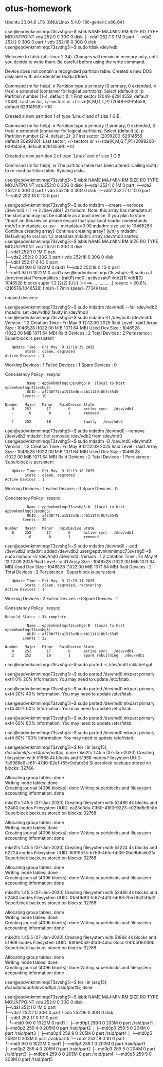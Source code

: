 # otus-homework

Ubuntu 20.04.6 LTS (GNU/Linux 5.4.0-186-generic x86_64)

user@epdvnkmmlmqc73svshg5:~$ lsblk
NAME   MAJ:MIN RM SIZE RO TYPE MOUNTPOINT
vda    252:0    0  30G  0 disk 
├─vda1 252:1    0   1M  0 part 
└─vda2 252:2    0  30G  0 part /
vdb    252:16   0  30G  0 disk 
user@epdvnkmmlmqc73svshg5:~$ sudo fdisk /dev/vdb

Welcome to fdisk (util-linux 2.34).
Changes will remain in memory only, until you decide to write them.
Be careful before using the write command.

Device does not contain a recognized partition table.
Created a new DOS disklabel with disk identifier 0x3ba016ed.

Command (m for help): n
Partition type
   p   primary (0 primary, 0 extended, 4 free)
   e   extended (container for logical partitions)
Select (default p): p
Partition number (1-4, default 1): 1
First sector (2048-62914559, default 2048): 
Last sector, +/-sectors or +/-size{K,M,G,T,P} (2048-62914559, default 62914559): +1G

Created a new partition 1 of type 'Linux' and of size 1 GiB.

Command (m for help): n
Partition type
   p   primary (1 primary, 0 extended, 3 free)
   e   extended (container for logical partitions)
Select (default p): p
Partition number (2-4, default 2): 2
First sector (2099200-62914559, default 2099200): 
Last sector, +/-sectors or +/-size{K,M,G,T,P} (2099200-62914559, default 62914559): +1G

Created a new partition 2 of type 'Linux' and of size 1 GiB.

Command (m for help): w
The partition table has been altered.
Calling ioctl() to re-read partition table.
Syncing disks.

user@epdvnkmmlmqc73svshg5:~$ lsblk
NAME   MAJ:MIN RM SIZE RO TYPE MOUNTPOINT
vda    252:0    0  30G  0 disk 
├─vda1 252:1    0   1M  0 part 
└─vda2 252:2    0  30G  0 part /
vdb    252:16   0  30G  0 disk 
├─vdb1 252:17   0   1G  0 part 
└─vdb2 252:18   0   1G  0 part 

user@epdvnkmmlmqc73svshg5:~$ sudo mdadm --create --verbose /dev/md0 -l 1 -n 2 /dev/vdb{1,2}
mdadm: Note: this array has metadata at the start and
    may not be suitable as a boot device.  If you plan to
    store '/boot' on this device please ensure that
    your boot-loader understands md/v1.x metadata, or use
    --metadata=0.90
mdadm: size set to 1046528K
Continue creating array? 
Continue creating array? (y/n) y
mdadm: Defaulting to version 1.2 metadata
mdadm: array /dev/md0 started.
user@epdvnkmmlmqc73svshg5:~$ lsblk
NAME    MAJ:MIN RM  SIZE RO TYPE  MOUNTPOINT
vda     252:0    0   30G  0 disk  
├─vda1  252:1    0    1M  0 part  
└─vda2  252:2    0   30G  0 part  /
vdb     252:16   0   30G  0 disk  
├─vdb1  252:17   0    1G  0 part  
│ └─md0   9:0    0 1022M  0 raid1 
└─vdb2  252:18   0    1G  0 part  
  └─md0   9:0    0 1022M  0 raid1 
user@epdvnkmmlmqc73svshg5:~$ sudo cat /proc/mdstat
Personalities : [raid1] 
md0 : active raid1 vdb2[1] vdb1[0]
      1046528 blocks super 1.2 [2/2] [UU]
      [====>................]  resync = 20.6% (216576/1046528) finish=1.7min speed=7734K/sec
      
unused devices: <none>

user@epdvnkmmlmqc73svshg5:~$ sudo mdadm /dev/md0 --fail /dev/vdb2
mdadm: set /dev/vdb2 faulty in /dev/md0
user@epdvnkmmlmqc73svshg5:~$ sudo mdadm -D /dev/md0
/dev/md0:
           Version : 1.2
     Creation Time : Fri May  9 12:12:09 2025
        Raid Level : raid1
        Array Size : 1046528 (1022.00 MiB 1071.64 MB)
     Used Dev Size : 1046528 (1022.00 MiB 1071.64 MB)
      Raid Devices : 2
     Total Devices : 2
       Persistence : Superblock is persistent

       Update Time : Fri May  9 12:18:39 2025
             State : clean, degraded 
    Active Devices : 1
   Working Devices : 1
    Failed Devices : 1
     Spare Devices : 0

Consistency Policy : resync

              Name : epdvnkmmlmqc73svshg5:0  (local to host epdvnkmmlmqc73svshg5)
              UUID : af730f71:a1513edb:c4b11149:8b7c5545
            Events : 19

    Number   Major   Minor   RaidDevice State
       0     252       17        0      active sync   /dev/vdb1
       -       0        0        1      removed

       1     252       18        -      faulty   /dev/vdb2
user@epdvnkmmlmqc73svshg5:~$ sudo mdadm /dev/md0 --remove /dev/vdb2
mdadm: hot removed /dev/vdb2 from /dev/md0
user@epdvnkmmlmqc73svshg5:~$ sudo mdadm -D /dev/md0
/dev/md0:
           Version : 1.2
     Creation Time : Fri May  9 12:12:09 2025
        Raid Level : raid1
        Array Size : 1046528 (1022.00 MiB 1071.64 MB)
     Used Dev Size : 1046528 (1022.00 MiB 1071.64 MB)
      Raid Devices : 2
     Total Devices : 1
       Persistence : Superblock is persistent

       Update Time : Fri May  9 12:19:18 2025
             State : clean, degraded 
    Active Devices : 1
   Working Devices : 1
    Failed Devices : 0
     Spare Devices : 0

Consistency Policy : resync

              Name : epdvnkmmlmqc73svshg5:0  (local to host epdvnkmmlmqc73svshg5)
              UUID : af730f71:a1513edb:c4b11149:8b7c5545
            Events : 20

    Number   Major   Minor   RaidDevice State
       0     252       17        0      active sync   /dev/vdb1
       -       0        0        1      removed
user@epdvnkmmlmqc73svshg5:~$ sudo mdadm /dev/md0 --add /dev/vdb2
mdadm: added /dev/vdb2
user@epdvnkmmlmqc73svshg5:~$ sudo mdadm -D /dev/md0
/dev/md0:
           Version : 1.2
     Creation Time : Fri May  9 12:12:09 2025
        Raid Level : raid1
        Array Size : 1046528 (1022.00 MiB 1071.64 MB)
     Used Dev Size : 1046528 (1022.00 MiB 1071.64 MB)
      Raid Devices : 2
     Total Devices : 2
       Persistence : Superblock is persistent

       Update Time : Fri May  9 12:20:11 2025
             State : clean, degraded, recovering 
    Active Devices : 1
   Working Devices : 2
    Failed Devices : 0
     Spare Devices : 1

Consistency Policy : resync

    Rebuild Status : 3% complete

              Name : epdvnkmmlmqc73svshg5:0  (local to host epdvnkmmlmqc73svshg5)
              UUID : af730f71:a1513edb:c4b11149:8b7c5545
            Events : 22

    Number   Major   Minor   RaidDevice State
       0     252       17        0      active sync   /dev/vdb1
       2     252       18        1      spare rebuilding   /dev/vdb2

user@epdvnkmmlmqc73svshg5:~$ sudo parted -s /dev/md0 mklabel gpt

user@epdvnkmmlmqc73svshg5:~$ sudo parted /dev/md0 mkpart primary ext4 0% 20%
Information: You may need to update /etc/fstab.

user@epdvnkmmlmqc73svshg5:~$ sudo parted /dev/md0 mkpart primary ext4 20% 40%
Information: You may need to update /etc/fstab.

user@epdvnkmmlmqc73svshg5:~$ sudo parted /dev/md0 mkpart primary ext4 40% 60%
Information: You may need to update /etc/fstab.

user@epdvnkmmlmqc73svshg5:~$ sudo parted /dev/md0 mkpart primary ext4 60% 80%
Information: You may need to update /etc/fstab.

user@epdvnkmmlmqc73svshg5:~$ sudo parted /dev/md0 mkpart primary ext4 80% 100%
Information: You may need to update /etc/fstab.

user@epdvnkmmlmqc73svshg5:~$  for i in $(seq 1 5); do sudo mkfs.ext4 /dev/md0p$i; done
mke2fs 1.45.5 (07-Jan-2020)
Creating filesystem with 51968 4k blocks and 51968 inodes
Filesystem UUID: 7a9986e6-c61f-47d0-82e1-f55c9cfafe3d
Superblock backups stored on blocks: 
	32768

Allocating group tables: done                            
Writing inode tables: done                            
Creating journal (4096 blocks): done
Writing superblocks and filesystem accounting information: done

mke2fs 1.45.5 (07-Jan-2020)
Creating filesystem with 52480 4k blocks and 52480 inodes
Filesystem UUID: ea23e3da-0360-4163-9223-c029d6effc8b
Superblock backups stored on blocks: 
	32768

Allocating group tables: done                            
Writing inode tables: done                            
Creating journal (4096 blocks): done
Writing superblocks and filesystem accounting information: done

mke2fs 1.45.5 (07-Jan-2020)
Creating filesystem with 52224 4k blocks and 52224 inodes
Filesystem UUID: 60ff5575-b7b6-4bfc-bb06-0bc9b6aeb2fa
Superblock backups stored on blocks: 
	32768

Allocating group tables: done                            
Writing inode tables: done                            
Creating journal (4096 blocks): done
Writing superblocks and filesystem accounting information: done

mke2fs 1.45.5 (07-Jan-2020)
Creating filesystem with 52480 4k blocks and 52480 inodes
Filesystem UUID: 01d49df3-fc67-4df3-b683-7be76525f6d2
Superblock backups stored on blocks: 
	32768

Allocating group tables: done                            
Writing inode tables: done                            
Creating journal (4096 blocks): done
Writing superblocks and filesystem accounting information: done

mke2fs 1.45.5 (07-Jan-2020)
Creating filesystem with 51968 4k blocks and 51968 inodes
Filesystem UUID: 88f6e058-4fd3-4dbc-8ccc-26fb5f8d130b
Superblock backups stored on blocks: 
	32768

Allocating group tables: done                            
Writing inode tables: done                            
Creating journal (4096 blocks): done
Writing superblocks and filesystem accounting information: done

user@epdvnkmmlmqc73svshg5:~$ for i in $(seq 1 5); do sudo mount /dev/md0p$i /raid/part$i; done

user@epdvnkmmlmqc73svshg5:~$ lsblk
NAME        MAJ:MIN RM  SIZE RO TYPE  MOUNTPOINT
vda         252:0    0   30G  0 disk  
├─vda1      252:1    0    1M  0 part  
└─vda2      252:2    0   30G  0 part  /
vdb         252:16   0   30G  0 disk  
├─vdb1      252:17   0    1G  0 part  
│ └─md0       9:0    0 1022M  0 raid1 
│   ├─md0p1 259:1    0  203M  0 part  /raid/part1
│   ├─md0p2 259:4    0  205M  0 part  /raid/part2
│   ├─md0p3 259:5    0  204M  0 part  /raid/part3
│   ├─md0p4 259:8    0  205M  0 part  /raid/part4
│   └─md0p5 259:9    0  203M  0 part  /raid/part5
└─vdb2      252:18   0    1G  0 part  
  └─md0       9:0    0 1022M  0 raid1 
    ├─md0p1 259:1    0  203M  0 part  /raid/part1
    ├─md0p2 259:4    0  205M  0 part  /raid/part2
    ├─md0p3 259:5    0  204M  0 part  /raid/part3
    ├─md0p4 259:8    0  205M  0 part  /raid/part4
    └─md0p5 259:9    0  203M  0 part  /raid/part5
